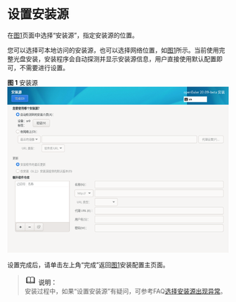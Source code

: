 # 设置安装源<a name="ZH-CN_TOPIC_0187280601"></a>

在[图1](进入安装界面.md#zh-cn_topic_0186390094_zh-cn_topic_0122145883_fig5969171592212)页面中选择“安装源”，指定安装源的位置。

您可以选择可本地访问的安装源，也可以选择网络位置，如[图1](#zh-cn_topic_0186390100_zh-cn_topic_0144427079_fig93633295132)所示。当前使用完整光盘安装，安装程序会自动探测并显示安装源信息，用户直接使用默认配置即可，不需要进行设置。

**图 1**  安装源<a name="zh-cn_topic_0186390100_zh-cn_topic_0144427079_fig93633295132"></a>  
![](figures/安装源.png "安装源")

设置完成后，请单击左上角“完成”返回[图1](进入安装界面.md#zh-cn_topic_0186390094_zh-cn_topic_0122145883_fig5969171592212)安装配置主页面。

>![](public_sys-resources/icon-note.gif) **说明：**   
>安装过程中，如果“设置安装源”有疑问，可参考FAQ[选择安装源出现异常](选择安装源出现异常.md)。  

